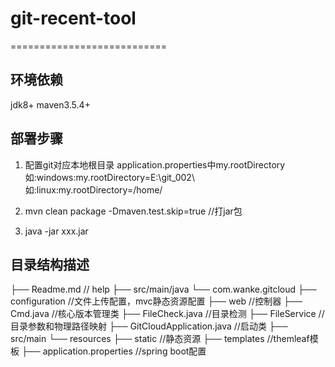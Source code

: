 # git-recent-tool
===========================

## 环境依赖
jdk8+
maven3.5.4+

## 部署步骤
1. 配置git对应本地根目录
    application.properties中my.rootDirectory
    如:windows:my.rootDirectory=E:\\git_002\\
    如:linux:my.rootDirectory=/home/


2. mvn clean package -Dmaven.test.skip=true  //打jar包

3. java -jar xxx.jar


## 目录结构描述
├── Readme.md                      // help
├── src/main/java
     └── com.wanke.gitcloud
                ├── configuration  //文件上传配置，mvc静态资源配置
                ├── web            //控制器
                ├── Cmd.java       //核心版本管理类
                ├── FileCheck.java //目录检测
                ├── FileService    //目录参数和物理路径映射
                ├── GitCloudApplication.java //启动类
├── src/main
     └── resources
              ├── static  //静态资源
              ├── templates  //themleaf模板
              ├── application.properties  //spring boot配置

